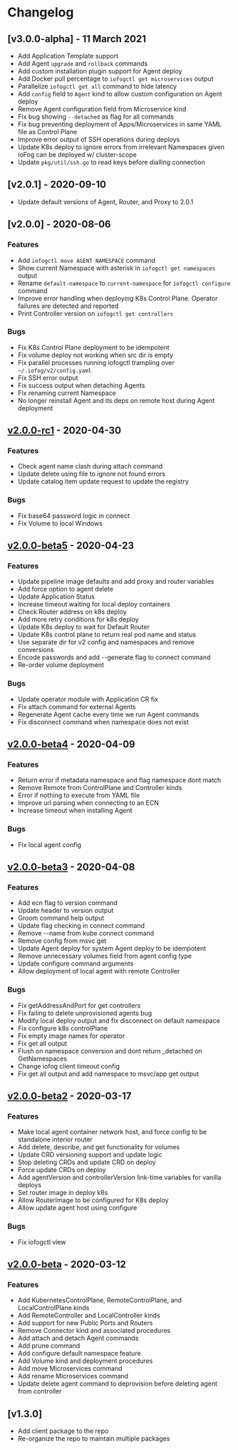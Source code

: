# Changelog

## [v3.0.0-alpha] - 11 March 2021

* Add Application Template support
* Add Agent `upgrade` and `rollback` commands
* Add custom installation plugin support for Agent deploy
* Add Docker pull percentage to `iofogctl get microservices` output
* Parallelize `iofogctl get all` command to hide latency
* Add `config` field to `Agent` kind to allow custom configuration on Agent deploy
* Remove Agent configuration field from Microservice kind
* Fix bug showing `--detached` as flag for all commands
* Fix bug preventing deployment of Apps/Microservices in same YAML file as Control Plane
* Improve error output of SSH operations during deploys
* Update K8s deploy to ignore errors from irrelevant Namespaces given ioFog can be deployed w/ cluster-scope
* Update `pkg/util/ssh.go` to read keys before dialling connection

## [v2.0.1] - 2020-09-10

* Update default versions of Agent, Router, and Proxy to 2.0.1

## [v2.0.0] - 2020-08-06

### Features

* Add `iofogctl move AGENT NAMESPACE` command
* Show current Namespace with asterisk in `iofogctl get namespaces` output
* Rename `default-namespace` to `current-namespace` for `iofogctl configure` command
* Improve error handling when deploying K8s Control Plane. Operator failures are detected and reported
* Print Controller version on `iofogctl get controllers`

### Bugs

* Fix K8s Control Plane deployment to be idempotent
* Fix volume deploy not working when src dir is empty
* Fix parallel processes running iofogctl trampling over `~/.iofog/v2/config.yaml`
* Fix SSH error output
* Fix success output when detaching Agents
* Fix renaming current Namespace
* No longer reinstall Agent and its deps on remote host during Agent deployment


## [v2.0.0-rc1] - 2020-04-30

### Features

* Check agent name clash during attach command
* Update delete using file to ignore not found errors
* Update catalog item update request to update the registry

### Bugs

* Fix base64 password logic in connect
* Fix Volume to local Windows

## [v2.0.0-beta5] - 2020-04-23

### Features

* Update pipeline image defaults and add proxy and router variables
* Add force option to agent delete
* Update Application Status
* Increase timeout waiting for local deploy containers
* Check Router address on k8s deploy
* Add more retry conditions for k8s deploy
* Update K8s deploy to wait for Default Router
* Update K8s control plane to return real pod name and status
* Use separate dir for v2 config and namespaces and remove conversions
* Encode passwords and add --generate flag to connect command
* Re-order volume deployment

### Bugs

* Update operator module with Application CR fix
* Fix attach command for external Agents
* Regenerate Agent cache every time we run Agent commands
* Fix disconnect command when namespace does not exist

## [v2.0.0-beta4] - 2020-04-09

### Features

* Return error if metadata namespace and flag namespace dont match
* Remove Remote from ControlPlane and Controller kinds
* Error if nothing to execute from YAML file
* Improve url parsing when connecting to an ECN
* Increase timeout when installing Agent

### Bugs

* Fix local agent config

## [v2.0.0-beta3] - 2020-04-08

### Features

* Add ecn flag to version command
* Update header to version output
* Groom command help output
* Update flag checking in connect command
* Remove --name from kube connect command
* Remove config from msvc get
* Update Agent deploy for system Agent deploy to be idempotent
* Remove unnecessary volumes field from agent config type
* Update configure command arguments
* Allow deployment of local agent with remote Controller

### Bugs

* Fix getAddressAndPort for get controllers
* Fix failing to delete unprovisioned agents bug
* Modify local deploy output and fix disconnect on default namespace
* Fix configure k8s controlPlane
* Fix empty image names for operator
* Fix get all output
* Flush on namespace conversion and dont return _detached on GetNamespaces
* Change iofog client timeout config
* Fix get all output and add namespace to msvc/app get output

## [v2.0.0-beta2] - 2020-03-17

### Features

* Make local agent container network host, and force config to be standalone interior router
* Add delete, describe, and get functionality for volumes
* Update CRD versioning support and update logic
* Stop deleting CRDs and update CRD on deploy
* Force update CRDs on deploy
* Add agentVersion and controllerVersion link-time variables for vanilla deploys
* Set router image in deploy k8s
* Allow RouterImage to be configured for K8s deploy
* Allow update agent host using configure

### Bugs

* Fix iofogctl view

## [v2.0.0-beta] - 2020-03-12

### Features

* Add KubernetesControlPlane, RemoteControlPlane, and LocalControlPlane kinds
* Add RemoteController and LocalController kinds
* Add support for new Public Ports and Routers
* Remove Connector kind and associated procedures
* Add attach and detach Agent commands
* Add prune command
* Add configure default namespace feature
* Add Volume kind and deployment procedures
* Add move Microservices command
* Add rename Microservices command
* Update delete agent command to deprovision before deleting agent from controller

## [v1.3.0]

* Add client package to the repo
* Re-organize the repo to maintain multiple packages
  
[Unreleased]: https://github.com/eclipse-iofog/iofogctl/compare/v2.0.0-beta3..HEAD
[v2.0.0-rc1]: https://github.com/eclipse-iofog/iofogctl/compare/v2.0.0-beta4..v2.0.0-beta5
[v2.0.0-beta5]: https://github.com/eclipse-iofog/iofogctl/compare/v2.0.0-beta4..v2.0.0-beta5
[v2.0.0-beta4]: https://github.com/eclipse-iofog/iofogctl/compare/v2.0.0-beta3..v2.0.0-beta4
[v2.0.0-beta3]: https://github.com/eclipse-iofog/iofogctl/compare/v2.0.0-beta2..v2.0.0-beta3
[v2.0.0-beta2]: https://github.com/eclipse-iofog/iofogctl/compare/v2.0.0-beta..v2.0.0-beta2
[v2.0.0-beta]: https://github.com/eclipse-iofog/iofogctl/tree/v2.0.0-beta
